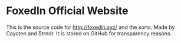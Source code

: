 # FoxedIn Official Website

This is the source code for http://foxedin.xyz/ and the sorts. Made by Cayoten and Strndr. It is stored on GitHub for transparency reasons.
